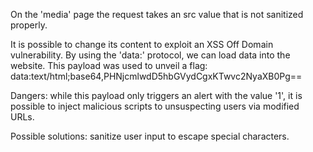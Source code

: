 On the 'media' page the request takes an src value that is not sanitized properly.

It is possible to change its content to exploit an XSS Off Domain vulnerability.
By using the 'data:' protocol, we can load data into the website.
This payload was used to unveil a flag:
data:text/html;base64,PHNjcmlwdD5hbGVydCgxKTwvc2NyaXB0Pg==

Dangers: while this payload only triggers an alert with the value '1', it is possible to inject malicious scripts to unsuspecting users via modified URLs.

Possible solutions: sanitize user input to escape special characters.
